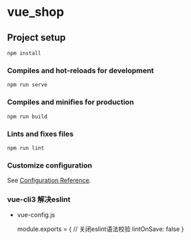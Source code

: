 # vue_shop

## Project setup

```
npm install
```

### Compiles and hot-reloads for development

```
npm run serve
```

### Compiles and minifies for production

```
npm run build
```

### Lints and fixes files

```
npm run lint
```

### Customize configuration

See [Configuration Reference](https://cli.vuejs.org/config/).

### vue-cli3 解决eslint
- vue-config.js

  module.exports = {
    // 关闭eslint语法校验
    lintOnSave: false
  }